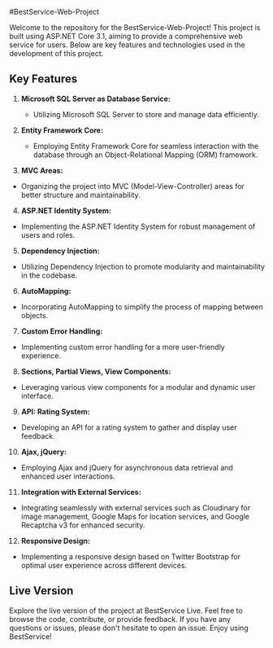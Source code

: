 #BestService-Web-Project

Welcome to the repository for the BestService-Web-Project! This project is built using ASP.NET Core 3.1, aiming to provide a comprehensive web service for users. Below are key features and technologies used in the development of this project.

## Key Features

1. **Microsoft SQL Server as Database Service:**
   - Utilizing Microsoft SQL Server to store and manage data efficiently.

2. **Entity Framework Core:**
   - Employing Entity Framework Core for seamless interaction with the database through an Object-Relational Mapping (ORM) framework.   

3.	**MVC Areas:**
   - Organizing the project into MVC (Model-View-Controller) areas for better structure and maintainability.
        
4.	**ASP.NET Identity System:**
   - Implementing the ASP.NET Identity System for robust management of users and roles.

5.	**Dependency Injection:**
   - Utilizing Dependency Injection to promote modularity and maintainability in the codebase.

6.	**AutoMapping:**
   - Incorporating AutoMapping to simplify the process of mapping between objects.

7.	**Custom Error Handling:**
   - Implementing custom error handling for a more user-friendly experience.

8.	**Sections, Partial Views, View Components:**
   - Leveraging various view components for a modular and dynamic user interface.

9.	**API: Rating System:**
   - Developing an API for a rating system to gather and display user feedback.

10.	**Ajax, jQuery:**
   - Employing Ajax and jQuery for asynchronous data retrieval and enhanced user interactions.

11.	**Integration with External Services:**
   - Integrating seamlessly with external services such as Cloudinary for image management, Google Maps for location services, and Google Recaptcha v3 for enhanced security.

12.	**Responsive Design:**
   - Implementing a responsive design based on Twitter Bootstrap for optimal user experience across different devices.

## Live Version
Explore the live version of the project at BestService Live.
Feel free to browse the code, contribute, or provide feedback. If you have any questions or issues, please don't hesitate to open an issue. Enjoy using BestService!

